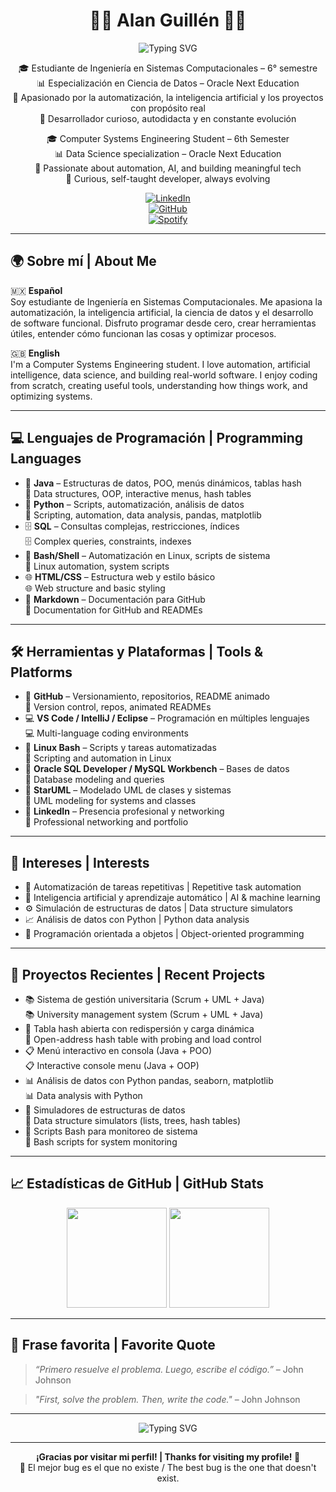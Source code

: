 <h1 align="center">👨‍💻 Alan Guillén 👨‍💻</h1>

<p align="center">
  <img src="https://readme-typing-svg.herokuapp.com?font=Fira+Code&size=22&pause=1000&color=00FF00&center=true&vCenter=true&width=550&lines=Estudiante+de+Sistemas+Computacionales;Apasionado+por+la+IA+y+la+automatizaci%C3%B3n;Especialista+en+Ciencia+de+Datos;Bienvenido+a+mi+repositorio;Computer+Systems+Engineering+Student;Passionate+about+AI+%26+Automation;Data+Science+Specialist;Welcome+to+my+repository" alt="Typing SVG" />
</p>

<div align="center">

🎓 Estudiante de Ingeniería en Sistemas Computacionales – 6° semestre  
📊 Especialización en Ciencia de Datos – Oracle Next Education  
🤖 Apasionado por la automatización, la inteligencia artificial y los proyectos con propósito real  
🚀 Desarrollador curioso, autodidacta y en constante evolución  

🎓 Computer Systems Engineering Student – 6th Semester  
📊 Data Science specialization – Oracle Next Education  
🤖 Passionate about automation, AI, and building meaningful tech  
🚀 Curious, self-taught developer, always evolving  

[![LinkedIn](https://img.shields.io/badge/LinkedIn-Alan%20Guillén-blue?style=flat&logo=linkedin)](https://www.linkedin.com/in/alan-guill%C3%A9n-a93453285/)  
[![GitHub](https://img.shields.io/badge/GitHub-MickGuillen-000?style=flat&logo=github)](https://github.com/MickGuillen)  
[![Spotify](https://img.shields.io/badge/Spotify-Playlist-1DB954?style=flat&logo=spotify)](https://open.spotify.com/playlist/4UfjJbmEqFLvSuPizq7nYw?si=b9c99bb1d6e54b84)

</div>

---

## 🌍 Sobre mí | About Me

🇲🇽 **Español**  
Soy estudiante de Ingeniería en Sistemas Computacionales. Me apasiona la automatización, la inteligencia artificial, la ciencia de datos y el desarrollo de software funcional. Disfruto programar desde cero, crear herramientas útiles, entender cómo funcionan las cosas y optimizar procesos.

🇬🇧 **English**  
I'm a Computer Systems Engineering student. I love automation, artificial intelligence, data science, and building real-world software. I enjoy coding from scratch, creating useful tools, understanding how things work, and optimizing systems.

---

## 💻 Lenguajes de Programación | Programming Languages

- 🧩 **Java** – Estructuras de datos, POO, menús dinámicos, tablas hash  
  🧩 Data structures, OOP, interactive menus, hash tables  
- 🐍 **Python** – Scripts, automatización, análisis de datos  
  🐍 Scripting, automation, data analysis, pandas, matplotlib  
- 🗄️ **SQL** – Consultas complejas, restricciones, índices  
  🗄️ Complex queries, constraints, indexes  
- 🐧 **Bash/Shell** – Automatización en Linux, scripts de sistema  
  🐧 Linux automation, system scripts  
- 🌐 **HTML/CSS** – Estructura web y estilo básico  
  🌐 Web structure and basic styling  
- 📝 **Markdown** – Documentación para GitHub  
  📝 Documentation for GitHub and READMEs  

---

## 🛠️ Herramientas y Plataformas | Tools & Platforms

- 🧰 **GitHub** – Versionamiento, repositorios, README animado  
  🧰 Version control, repos, animated READMEs  
- 💻 **VS Code / IntelliJ / Eclipse** – Programación en múltiples lenguajes  
  💻 Multi-language coding environments  
- 🐧 **Linux Bash** – Scripts y tareas automatizadas  
  🐧 Scripting and automation in Linux  
- 🧪 **Oracle SQL Developer / MySQL Workbench** – Bases de datos  
  🧪 Database modeling and queries  
- 📐 **StarUML** – Modelado UML de clases y sistemas  
  📐 UML modeling for systems and classes  
- 🔗 **LinkedIn** – Presencia profesional y networking  
  🔗 Professional networking and portfolio  

---

## 🧠 Intereses | Interests

- 🤖 Automatización de tareas repetitivas | Repetitive task automation  
- 🧠 Inteligencia artificial y aprendizaje automático | AI & machine learning  
- ⚙️ Simulación de estructuras de datos | Data structure simulators  
- 📈 Análisis de datos con Python | Python data analysis  
- 🧩 Programación orientada a objetos | Object-oriented programming  

---

## 📘 Proyectos Recientes | Recent Projects

- 📚 Sistema de gestión universitaria (Scrum + UML + Java)  
  📚 University management system (Scrum + UML + Java)  
- 🔐 Tabla hash abierta con redispersión y carga dinámica  
  🔐 Open-address hash table with probing and load control  
- 📋 Menú interactivo en consola (Java + POO)  
  📋 Interactive console menu (Java + OOP)  
- 📊 Análisis de datos con Python pandas, seaborn, matplotlib  
  📊 Data analysis with Python  
- 🧠 Simuladores de estructuras de datos  
  🧠 Data structure simulators (lists, trees, hash tables)  
- 💾 Scripts Bash para monitoreo de sistema  
  💾 Bash scripts for system monitoring  

---

## 📈 Estadísticas de GitHub | GitHub Stats

<p align="center">
  <img src="https://github-readme-stats.vercel.app/api?username=MickGuillen&show_icons=true&theme=tokyonight" height="160"/>  
  <img src="https://github-readme-stats.vercel.app/api/top-langs/?username=MickGuillen&layout=compact&theme=tokyonight" height="160"/>
</p>

---

## 💬 Frase favorita | Favorite Quote

> *“Primero resuelve el problema. Luego, escribe el código.”* – John Johnson

> *"First, solve the problem. Then, write the code."* – John Johnson

---

<p align="center">
  <img src="https://readme-typing-svg.herokuapp.com?font=Fira+Code&weight=500&pause=1000&color=00FF00&center=true&vCenter=true&width=500&lines=⌨️+Programo+con+café+y+música.;🚀+Siempre+en+aprendizaje+constante.;🤖+Construyendo+cosas+que+sí+sirven.;⌨️+Coding+with+coffee+and+music.;🚀+Always+learning+new+things.;🤖+Building+things+that+actually+work." alt="Typing SVG" />
</p>

---

<div align="center">
  <strong>¡Gracias por visitar mi perfil! | Thanks for visiting my profile! 🙌</strong>  
  <br>
  🐞 El mejor bug es el que no existe / The best bug is the one that doesn't exist.
</div>


